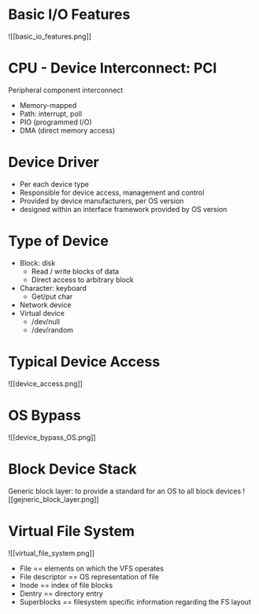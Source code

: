 # Basic I/O Features
![[basic_io_features.png]]
# CPU - Device Interconnect: PCI
Peripheral component interconnect
- Memory-mapped
- Path: interrupt, poll
- PIO (programmed I/O)
- DMA (direct memory access)
# Device Driver
-  Per each device type
-  Responsible for device access, management and control
-  Provided by device manufacturers, per OS version
-  designed within an interface framework provided by OS version
# Type of Device
- Block: disk
	- Read / write blocks of data
	- Direct access to arbitrary block
- Character: keyboard
	- Get/put char
- Network device
- Virtual device
	- /dev/null
	- /dev/random

# Typical Device Access
![[device_access.png]]
# OS Bypass
![[device_bypass_OS.png]]
# Block Device Stack
Generic block layer: to provide a standard for an OS to all block devices
![[gejneric_block_layer.png]]
# Virtual File System
![[virtual_file_system.png]]
-  File == elements on which the VFS operates
-  File descriptor == OS representation of file
-  Inode == index of file blocks
-  Dentry == directory entry
-  Superblocks == filesystem specific information regarding the FS layout